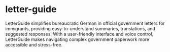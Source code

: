 # letter-guide
LetterGuide simplifies bureaucratic German in official government letters for immigrants, providing easy-to-understand summaries, translations, and suggested responses. With a user-friendly interface and voice control, LetterGuide makes navigating complex government paperwork more accessible and stress-free.
